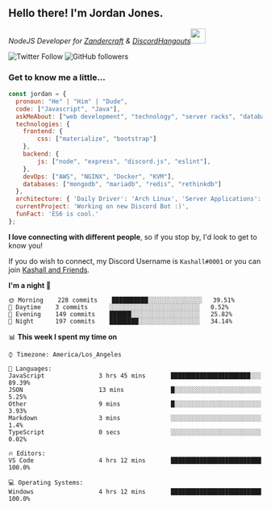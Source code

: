 <h2> Hello there! I'm Jordan Jones.</h2>
<p><em>NodeJS Developer for <a href="https://github.com/Zandercraft">Zandercraft</a> & <a href="https://github.com/DiscordHangouts">DiscordHangouts</a><img src="https://media.giphy.com/media/WUlplcMpOCEmTGBtBW/giphy.gif" width="30"></em></p>

![Twitter Follow](https://img.shields.io/twitter/follow/kashalls?label=Follow)
![GitHub followers](https://img.shields.io/github/followers/kashalls?label=Follow&style=social)

### Get to know me a little...

```javascript
const jordan = {
  pronoun: "He" | "Him" | "Dude",
  code: ["Javascript", "Java"],
  askMeAbout: ["web development", "technology", "server racks", "databases"],
  technologies: {
    frontend: {
        css: ["materialize", "bootstrap"]
    },
    backend: {
        js: ["node", "express", "discord.js", "eslint"],
    },
    devOps: ["AWS", "NGINX", "Docker", "KVM"],
    databases: ["mongodb", "mariadb", "redis", "rethinkdb"]
  },
  architecture: { 'Daily Driver': 'Arch Linux', 'Server Applications': 'Ubuntu Focal' },
  currentProject: 'Working on new Discord Bot :)',
  funFact: 'ES6 is cool.'
};
```

<b>I love connecting with different people</b>, so if you stop by, I'd look to get to know you!

If you do wish to connect, my Discord Username is `Kashall#0001` or you can join <a href="https://discord.gg/Xv7WKN">Kashall and Friends</a>.

<!--START_SECTION:waka-->
**I'm a night 🦉** 

```text
🌞 Morning    228 commits    ██████████░░░░░░░░░░░░░░░   39.51% 
🌆 Daytime    3 commits      ░░░░░░░░░░░░░░░░░░░░░░░░░   0.52% 
🌃 Evening    149 commits    ██████░░░░░░░░░░░░░░░░░░░   25.82% 
🌙 Night      197 commits    ████████░░░░░░░░░░░░░░░░░   34.14%

```


📊 **This week I spent my time on** 

```text
⌚︎ Timezone: America/Los_Angeles

💬 Languages: 
JavaScript               3 hrs 45 mins       ██████████████████████░░░   89.39% 
JSON                     13 mins             █░░░░░░░░░░░░░░░░░░░░░░░░   5.25% 
Other                    9 mins              █░░░░░░░░░░░░░░░░░░░░░░░░   3.93% 
Markdown                 3 mins              ░░░░░░░░░░░░░░░░░░░░░░░░░   1.4% 
TypeScript               0 secs              ░░░░░░░░░░░░░░░░░░░░░░░░░   0.02%

🔥 Editors: 
VS Code                  4 hrs 12 mins       █████████████████████████   100.0%

💻 Operating Systems: 
Windows                  4 hrs 12 mins       █████████████████████████   100.0%

```


<!--END_SECTION:waka-->

